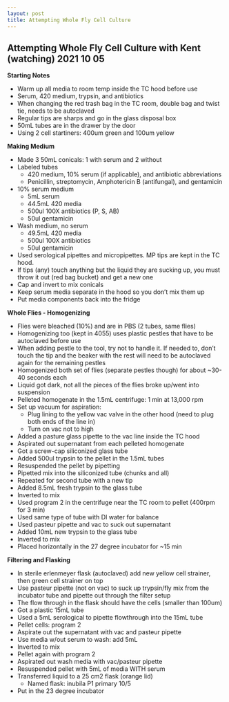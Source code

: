 ```yaml
---
layout: post
title: Attempting Whole Fly Cell Culture
---
```


## Attempting Whole Fly Cell Culture with Kent (watching) 2021 10 05

**Starting Notes**
- Warm up all media to room temp inside the TC hood before use
- Serum, 420 medium, trypsin, and antibiotics
- When changing the red trash bag in the TC room, double bag and twist tie, needs to be autoclaved
- Regular tips are sharps and go in the glass disposal box
- 50mL tubes are in the drawer by the door
- Using 2 cell startiners: 400um green and 100um yellow

**Making Medium**
- Made 3 50mL conicals: 1 with serum and 2 without
- Labeled tubes
  - 420 medium, 10% serum (if applicable), and antibiotic abbreviations
  - Penicillin, streptomycin, Amphotericin B (antifungal), and gentamicin
- 10% serum medium
  - 5mL serum
  - 44.5mL 420 media
  - 500ul 100X antibiotics (P, S, AB)
  - 50ul gentamicin
- Wash medium, no serum
  - 49.5mL 420 media
  - 500ul 100X antibiotics
  - 50ul gentamicin
- Used serological pipettes and micropipettes. MP tips are kept in the TC hood.
- If tips (any) touch anything but the liquid they are sucking up, you must throw it out (red bag bucket) and get a new one
- Cap and invert to mix conicals
- Keep serum media separate in the hood so you don’t mix them up
- Put media components back into the fridge

**Whole Flies - Homogenizing**
- Flies were bleached (10%) and are in PBS (2 tubes, same flies)
- Homogenizing too (kept in 4055) uses plastic pestles that have to be autoclaved before use
- When adding pestle to the tool, try not to handle it. If needed to, don’t touch the tip and the beaker with the rest will need to be autoclaved again for the remaining pestles
- Homogenized both set of flies (separate pestles though) for about ~30-40 seconds each
- Liquid got dark, not all the pieces of the flies broke up/went into suspension
- Pelleted homogenate in the 1.5mL centrifuge: 1 min at 13,000 rpm
- Set up vacuum for aspiration:
  - Plug lining to the yellow vac valve in the other hood (need to plug both ends of the line in)
  - Turn on vac not to high
- Added a pasture glass pipette to the vac line inside the TC hood
- Aspirated out supernatant from each pelleted homogenate
- Got a screw-cap siliconized glass tube
- Added 500ul trypsin to the pellet in the 1.5mL tubes
- Resuspended the pellet by pipetting
- Pipetted mix into the siliconized tube (chunks and all)
- Repeated for second tube with a new tip
- Added 8.5mL fresh trypsin to the glass tube
- Inverted to mix
- Used program 2 in the centrifuge near the TC room to pellet (400rpm for 3 min)
- Used same type of tube with DI water for balance
- Used pasteur pipette and vac to suck out supernatant
- Added 10mL new trypsin to the glass tube
- Inverted to mix
- Placed horizontally in the 27 degree incubator for ~15 min

**Filtering and Flasking**
- In sterile erlenmeyer flask (autoclaved) add new yellow cell strainer, then green cell strainer on top
- Use pasteur pipette (not on vac) to suck up trypsin/fly mix from the incubator tube and pipette out through the filter setup
- The flow through in the flask should have the cells (smaller than 100um)
- Got a plastic 15mL tube
- Used a 5mL serological to pipette flowthrough into the 15mL tube
- Pellet cells: program 2
- Aspirate out the supernatant with vac and pasteur pipette
- Use media w/out serum to wash: add 5mL
- Inverted to mix
- Pellet again with program 2
- Aspirated out wash media with vac/pasteur pipette
- Resuspended pellet with 5mL of media WITH serum
- Transferred liquid to a 25 cm2 flask (orange lid)
  - Named flask: inubila P1 primary 10/5
- Put in the 23 degree incubator
